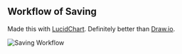 ## Workflow of Saving
Made this with [LucidChart](https://www.lucidchart.com/). Definitely better than [Draw.io](draw.io).

![Saving Workflow](https://raw.githubusercontent.com/varughese/megabus-ticket-finder/master/docs/saving-flowchart.svg?sanitize=true)
